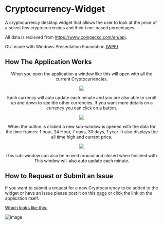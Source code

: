 # Cryptocurrency-Widget
A cryptocurrency desktop widget that allows the user to look at the price of a select few cryptocurrencies and their time-based percentages.

All data is recieved from https://www.coingecko.com/en/api.

GUI made with Windows Presentation Foundation [(WPF)](https://visualstudio.microsoft.com/vs/features/wpf/).

## How The Application Works

<p align="center">
When you open the application a window like this will open with all the current Cryptocurrencies.
</p>
  
<p align="center">
  <img src="https://user-images.githubusercontent.com/71614127/123333743-0a25c900-d53a-11eb-99bc-597defb02847.png">
</p>
<p align="center">
Each currency will auto update each minute and you are also able to scroll up and down to see the other currencies.
If you want more details on a currency you can click on a button.
</p>
<p align="center">
  <img src="https://user-images.githubusercontent.com/71614127/123335654-b1a3fb00-d53c-11eb-9fd2-d3de077d1834.png">
</p>
<p align="center">
When the button is clicked a new sub-window is opened with the data for the time frames: 1 hour, 24 Hour, 7 days, 30 days, 1 year. It also displays the all time high and current price.
</p>
<p align="center">
  <img src="https://user-images.githubusercontent.com/71614127/123336610-0431e700-d53e-11eb-85ea-1170d4ea8860.png">
</p>
<p align="center">
This sub-window can also be moved around and closed when finished with. This window will also auto update each minute.
</p>

## How to Request or Submit an Issue

If you want to submit a request for a new Cryptocurrency to be added to the widget or have an issue please post it on this [page](https://github.com/JM1F/Cryptocurrency-Widget/issues) or click the link on the application itself. 


<ins>Which looks like this:</ins>

![image](https://user-images.githubusercontent.com/71614127/123338073-262c6900-d540-11eb-8c93-bdf75b692163.png)


